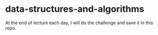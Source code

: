 # data-structures-and-algorithms

At the end of lecture each day, I will do the challenge and save it in this repo.